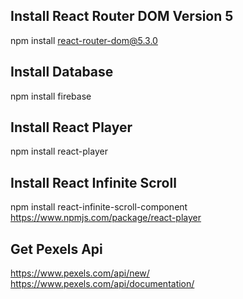 ## Install React Router DOM Version 5

npm install react-router-dom@5.3.0

## Install Database

npm install firebase

## Install React Player

npm install react-player

## Install React Infinite Scroll

npm install react-infinite-scroll-component
https://www.npmjs.com/package/react-player

## Get Pexels Api

https://www.pexels.com/api/new/
https://www.pexels.com/api/documentation/
